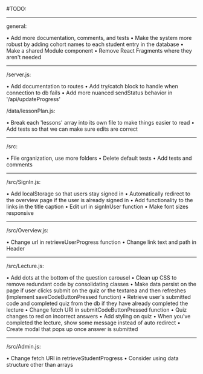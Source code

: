 #TODO:

---

general:

• Add more documentation, comments, and tests
• Make the system more robust by adding cohort names to each student entry in the database
• Make a shared Module component
• Remove React Fragments where they aren't needed

---

/server.js:

• Add documentation to routes
• Add try/catch block to handle when connection to db fails
• Add more nuanced sendStatus behavior in '/api/updateProgress'

/data/lessonPlan.js:

• Break each 'lessons' array into its own file to make 
things easier to read
• Add tests so that we can make sure edits are correct

---

/src:

• File organization, use more folders
• Delete default tests
• Add tests and comments

---

/src/SignIn.js:

• Add localStorage so that users stay signed in
• Automatically redirect to the overview page if 
the user is already signed in
• Add functionality to the links in the title caption
• Edit url in signInUser function
• Make font sizes responsive

---

/src/Overview.js:

• Change url in retrieveUserProgress function
• Change link text and path in Header

---

/src/Lecture.js:

• Add dots at the bottom of the question carousel
• Clean up CSS to remove redundant code by consolidating classes
• Make data persist on the page if user clicks submit on the quiz or the textarea and then refreshes (implement saveCodeButtonPressed function)
• Retrieve user's submitted code and completed quiz from the db if they have already completed the lecture
• Change fetch URI in submitCodeButtonPressed function
• Quiz changes to red on incorrect answers
• Add styling on quiz
• When you've completed the lecture, show some message instead of auto redirect
• Create modal that pops up once answer is submitted

---

/src/Admin.js:

• Change fetch URI in retrieveStudentProgress
• Consider using data structure other than arrays